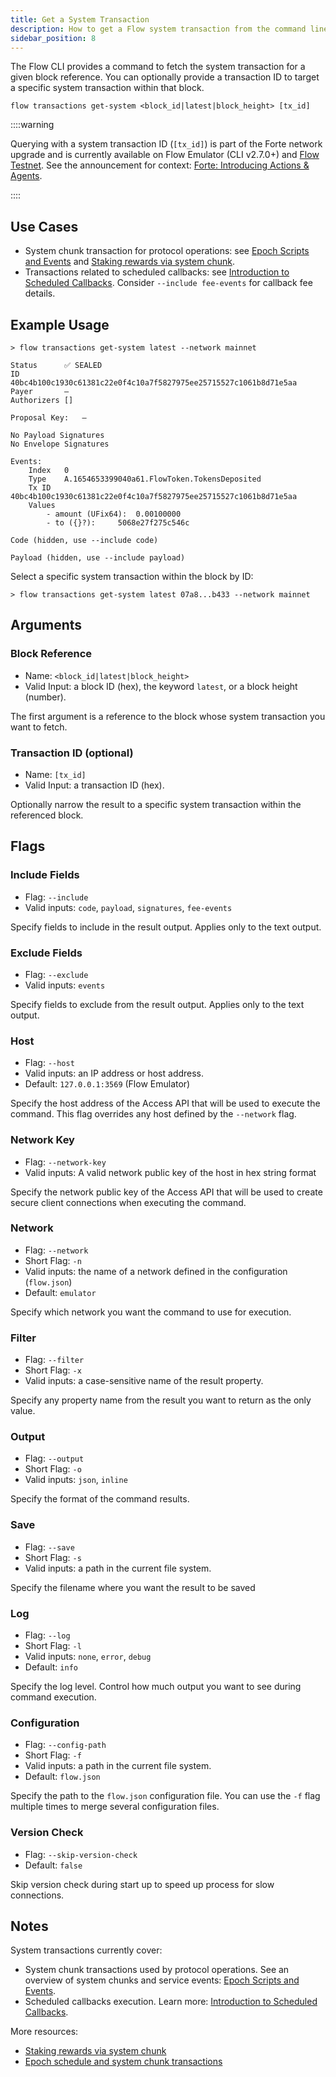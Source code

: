 ```yaml
---
title: Get a System Transaction
description: How to get a Flow system transaction from the command line
sidebar_position: 8
---
```


The Flow CLI provides a command to fetch the system transaction for a given block reference. You can optionally provide a transaction ID to target a specific system transaction within that block.

```shell
flow transactions get-system <block_id|latest|block_height> [tx_id]
```

::::warning

Querying with a system transaction ID (`[tx_id]`) is part of the Forte network upgrade and is currently available on Flow Emulator (CLI v2.7.0+) and [Flow Testnet]. See the announcement for context: [Forte: Introducing Actions & Agents].

::::

## Use Cases

- System chunk transaction for protocol operations: see [Epoch Scripts and Events] and [Staking rewards via system chunk].
- Transactions related to scheduled callbacks: see [Introduction to Scheduled Callbacks]. Consider `--include fee-events` for callback fee details.

## Example Usage

```shell
> flow transactions get-system latest --network mainnet

Status		✅ SEALED
ID		40bc4b100c1930c61381c22e0f4c10a7f5827975ee25715527c1061b8d71e5aa
Payer		—
Authorizers	[]

Proposal Key:	—

No Payload Signatures
No Envelope Signatures

Events:		 
    Index	0
    Type	A.1654653399040a61.FlowToken.TokensDeposited
    Tx ID	40bc4b100c1930c61381c22e0f4c10a7f5827975ee25715527c1061b8d71e5aa
    Values
		- amount (UFix64):	0.00100000
		- to ({}?):		5068e27f275c546c

Code (hidden, use --include code)

Payload (hidden, use --include payload)
```

Select a specific system transaction within the block by ID:

```shell
> flow transactions get-system latest 07a8...b433 --network mainnet
```

## Arguments

### Block Reference

- Name: `<block_id|latest|block_height>`
- Valid Input: a block ID (hex), the keyword `latest`, or a block height (number).

The first argument is a reference to the block whose system transaction you want to fetch.

### Transaction ID (optional)

- Name: `[tx_id]`
- Valid Input: a transaction ID (hex).

Optionally narrow the result to a specific system transaction within the referenced block.

## Flags
    
### Include Fields

- Flag: `--include`
- Valid inputs: `code`, `payload`, `signatures`, `fee-events`

Specify fields to include in the result output. Applies only to the text output.

### Exclude Fields

- Flag: `--exclude`
- Valid inputs: `events`

Specify fields to exclude from the result output. Applies only to the text output.

### Host

- Flag: `--host`
- Valid inputs: an IP address or host address.
- Default: `127.0.0.1:3569` (Flow Emulator)

Specify the host address of the Access API that will be
used to execute the command. This flag overrides
any host defined by the `--network` flag.

### Network Key

- Flag: `--network-key`
- Valid inputs: A valid network public key of the host in hex string format

Specify the network public key of the Access API that will be
used to create secure client connections when executing the command.

### Network

- Flag: `--network`
- Short Flag: `-n`
- Valid inputs: the name of a network defined in the configuration (`flow.json`)
- Default: `emulator`

Specify which network you want the command to use for execution.

### Filter

- Flag: `--filter`
- Short Flag: `-x`
- Valid inputs: a case-sensitive name of the result property.

Specify any property name from the result you want to return as the only value.

### Output

- Flag: `--output`
- Short Flag: `-o`
- Valid inputs: `json`, `inline`

Specify the format of the command results.

### Save

- Flag: `--save`
- Short Flag: `-s`
- Valid inputs: a path in the current file system.

Specify the filename where you want the result to be saved

### Log

- Flag: `--log`
- Short Flag: `-l`
- Valid inputs: `none`, `error`, `debug`
- Default: `info`

Specify the log level. Control how much output you want to see during command execution.

### Configuration

- Flag: `--config-path`
- Short Flag: `-f`
- Valid inputs: a path in the current file system.
- Default: `flow.json`

Specify the path to the `flow.json` configuration file.
You can use the `-f` flag multiple times to merge
several configuration files.

### Version Check

- Flag: `--skip-version-check`
- Default: `false`

Skip version check during start up to speed up process for slow connections.

## Notes

System transactions currently cover:
- System chunk transactions used by protocol operations. See an overview of system chunks and service events: [Epoch Scripts and Events].
- Scheduled callbacks execution. Learn more: [Introduction to Scheduled Callbacks].

More resources:
- [Staking rewards via system chunk]
- [Epoch schedule and system chunk transactions]

[Forte: Introducing Actions & Agents]: https://flow.com/post/forte-introducing-actions-agents-supercharging-composability-and-automation
[Flow Testnet]: ../../../../protocol/flow-networks/accessing-testnet.md
[Epoch Scripts and Events]: ../../../../protocol/staking/05-epoch-scripts-events.md
[Staking rewards via system chunk]: ../../../../protocol/staking/08-staking-rewards.md
[Introduction to Scheduled Callbacks]: https://developers.flow.com/blockchain-development-tutorials/flow-actions/scheduled-callbacks-introduction
[Epoch schedule and system chunk transactions]: ../../../../protocol/staking/03-schedule.md
